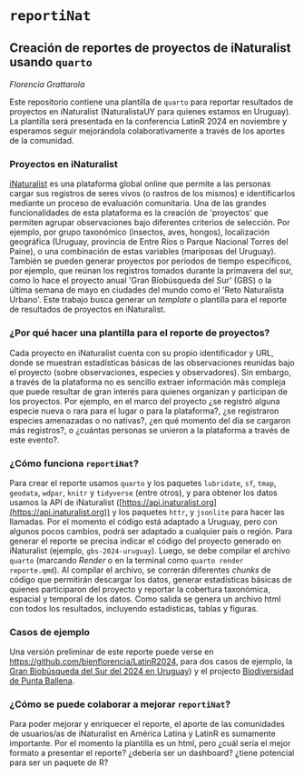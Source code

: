 # `reportiNat`

## Creación de reportes de proyectos de iNaturalist usando `quarto`

*Florencia Grattarola <a dir="ltr" href="http://orcid.org/0000-0001-8282-5732" target="_blank"><img class="is-rounded" src="https://upload.wikimedia.org/wikipedia/commons/0/06/ORCID_iD.svg" width="15"></a>*

Este repositorio contiene una plantilla de `quarto` para reportar resultados de proyectos en iNaturalist (NaturalistaUY para quienes estamos en Uruguay). La plantilla será presentada en la conferencia LatinR 2024 en noviembre y esperamos seguir mejorándola colaborativamente a través de los aportes de la comunidad.


### Proyectos en iNaturalist

[iNaturalist](https://www.inaturalist.org) es una plataforma global online que permite a las personas cargar sus registros de seres vivos (o rastros de los mismos) e identificarlos mediante un proceso de evaluación comunitaria. Una de las grandes funcionalidades de esta plataforma es la creación de 'proyectos' que permiten agrupar observaciones bajo diferentes criterios de selección. Por ejemplo, por grupo taxonómico (insectos, aves, hongos), localización geográfica (Uruguay, provincia de Entre Ríos o Parque Nacional Torres del Paine), o una combinación de estas variables (mariposas del Uruguay). También se pueden generar proyectos por períodos de tiempo específicos, por ejemplo, que reúnan los registros tomados durante la primavera del sur, como lo hace el proyecto anual 'Gran Biobúsqueda del Sur' (GBS) o la última semana de mayo en ciudades del mundo como el 'Reto Naturalista Urbano'. Este trabajo busca generar un *template* o plantilla para el reporte de resultados de proyectos en iNaturalist.   

### ¿Por qué hacer una plantilla para el reporte de proyectos?

Cada proyecto en iNaturalist cuenta con su propio identificador y URL, donde se muestran estadísticas básicas de las observaciones reunidas bajo el proyecto (sobre observaciones, especies y observadores). Sin embargo, a través de la plataforma no es sencillo extraer información más compleja que puede resultar de gran interés para quienes organizan y participan de los proyectos. Por ejemplo, en el marco del proyecto ¿se registró alguna especie nueva o rara para el lugar o para la plataforma?, ¿se registraron especies amenazadas o no nativas?, ¿en qué momento del día se cargaron más registros?, o ¿cuántas personas se unieron a la plataforma a través de este evento?. 

### ¿Cómo funciona `reportiNat`?

Para crear el reporte usamos `quarto` y los paquetes `lubridate`, `sf`, `tmap`, `geodata`, `wdpar`, `knitr` y `tidyverse` (entre otros), y para obtener los datos usamos la API de iNaturalist ([https://api.inaturalist.org](https://api.inaturalist.org)) y los paquetes `httr`, y `jsonlite` para hacer las llamadas. Por el momento el código está adaptado a Uruguay, pero con algunos pocos cambios, podrá ser adaptado a cualquier país o región. Para generar el reporte se precisa indicar el código del proyecto generado en iNaturalist (ejemplo, `gbs-2024-uruguay`). Luego, se debe compilar el archivo `quarto` (marcando *Render* o en la terminal como `quarto render reporte.qmd`). Al compilar el archivo, se correrán diferentes *chunks* de código que permitirán descargar los datos, generar estadísticas básicas de quienes participaron del proyecto y reportar la cobertura taxonómica, espacial y temporal de los datos. Como salida se genera un archivo html con todos los resultados, incluyendo estadísticas, tablas y figuras.

### Casos de ejemplo

Una versión preliminar de este reporte puede verse en <https://github.com/bienflorencia/LatinR2024>, para dos casos de ejemplo, la [Gran Biobúsqueda del Sur del 2024 en Uruguay](/LatinR2024/code/example_example_GBS2024)) y el projecto [Biodiversidad de Punta Ballena](/LatinR2024/code/example_punta_ballena).   

### ¿Cómo se puede colaborar a mejorar `reportiNat`?

Para poder mejorar y enriquecer el reporte, el aporte de las comunidades de usuarios/as de iNaturalist en América Latina y LatinR es sumamente importante. Por el momento la plantilla es un html, pero ¿cuál sería el mejor formato a presentar el reporte? ¿debería ser un dashboard? ¿tiene potencial para ser un paquete de R?
